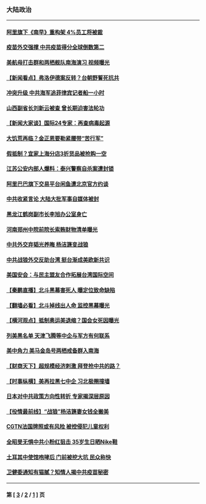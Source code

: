 ### 大陆政治
---
#### [阿里旗下《南早》重构架 4%员工将被裁](../../pages/ncid277/n12870145.md) 
#### [疫苗外交强撑 中共疫苗得分全球倒数第二](../../pages/ncid277/n12870141.md) 
#### [美航母打击群和两栖舰队南海演习 视频曝光](../../pages/ncid277/n12869862.md) 
#### [【新闻看点】弗洛伊德案反转？台朝野誓死抗共](../../pages/ncid277/n12867846.md) 
#### [冲突升级 中共海军追菲律宾记者船一小时](../../pages/ncid277/n12869831.md) 
#### [山西副省长刘新云被查 曾长期迫害法轮功](../../pages/ncid277/n12869327.md) 
#### [【新闻大家谈】国际24专家：再查病毒起源](../../pages/ncid277/n12869621.md) 
#### [大饥荒再临？金正恩要勒紧腰带“苦行军”](../../pages/ncid277/n12869394.md) 
#### [假抵制？宜家上海分店3折货品被抢购一空](../../pages/ncid277/n12868965.md) 
#### [江苏公安内部人爆料：泰兴警察自杀案遭封锁](../../pages/ncid277/n12869177.md) 
#### [阿里巴巴旗下交易平台闲鱼遭北京官方约谈](../../pages/ncid277/n12868984.md) 
#### [中共收紧言论 大陆大批军事自媒体被封](../../pages/ncid277/n12869051.md) 
#### [黑龙江鹤岗副市长李旭办公室身亡](../../pages/ncid277/n12868915.md) 
#### [河南郑州中院前院长索贿财物清单曝光](../../pages/ncid277/n12868479.md) 
#### [中共外交弃韬光养晦 杨洁篪变战狼](../../pages/ncid277/n12866488.md) 
#### [中共战狼外交反助台湾 挺台渐成美欧新共识](../../pages/ncid277/n12868328.md) 
#### [美国安会：与民主盟友合作拓展台湾国际空间](../../pages/ncid277/n12868284.md) 
#### [【秦鹏直播】北斗黑幕害死人 曝定位致命缺陷](../../pages/ncid277/n12867897.md) 
#### [【翻墙必看】北斗掉线出人命 监控黑幕曝光](../../pages/ncid277/n12868200.md) 
#### [【横河观点】抵制奥运美退缩？国会女死因曝光](../../pages/ncid277/n12868050.md) 
#### [列美黑名单 天津飞腾等中企与军方有何联系](../../pages/ncid277/n12867512.md) 
#### [美中角力 美马金岛号两栖戒备群入南海](../../pages/ncid277/n12867706.md) 
#### [【财商天下】超规模经济刺激 拜登抢中共的路？](../../pages/ncid277/n12867070.md) 
#### [【时事纵横】美再拉黑七中企 习北极圈撞墙](../../pages/ncid277/n12867867.md) 
#### [日本对中共政策方向性转折 专家揭深层原因](../../pages/ncid277/n12867819.md) 
#### [【役情最前线】“战狼”杨洁篪妻女钱全搬美](../../pages/ncid277/n12867507.md) 
#### [CGTN法国牌照或有风险 被控侵犯儿童权利](../../pages/ncid277/n12867651.md) 
#### [全昭旻无惧中共小粉红狙击 35岁生日晒Nike鞋](../../pages/ncid277/n12867529.md) 
#### [土耳其中使馆咆哮后 门前被挖大坑 民众称快](../../pages/ncid277/n12867499.md) 
#### [卫健委通知有猫腻？知情人揭中共疫苗秘密](../../pages/ncid277/n12867328.md) 

---
#### 第 [ [3](./3.md) / [2](./2.md) / [1](./1.md) ] 页
